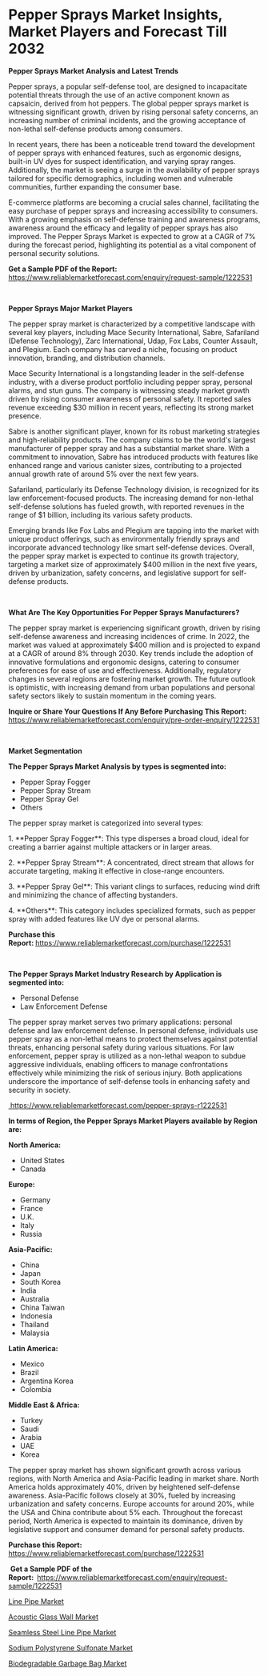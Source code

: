 <p><h1>Pepper Sprays Market Insights, Market Players and Forecast Till 2032</h1></p><p><strong>Pepper Sprays Market Analysis and Latest Trends</strong></p>
<p><p>Pepper sprays, a popular self-defense tool, are designed to incapacitate potential threats through the use of an active component known as capsaicin, derived from hot peppers. The global pepper sprays market is witnessing significant growth, driven by rising personal safety concerns, an increasing number of criminal incidents, and the growing acceptance of non-lethal self-defense products among consumers. </p><p>In recent years, there has been a noticeable trend toward the development of pepper sprays with enhanced features, such as ergonomic designs, built-in UV dyes for suspect identification, and varying spray ranges. Additionally, the market is seeing a surge in the availability of pepper sprays tailored for specific demographics, including women and vulnerable communities, further expanding the consumer base.</p><p>E-commerce platforms are becoming a crucial sales channel, facilitating the easy purchase of pepper sprays and increasing accessibility to consumers. With a growing emphasis on self-defense training and awareness programs, awareness around the efficacy and legality of pepper sprays has also improved. The Pepper Sprays Market is expected to grow at a CAGR of 7% during the forecast period, highlighting its potential as a vital component of personal security solutions.</p></p>
<p><strong>Get a Sample PDF of the Report:&nbsp;</strong> <a href="https://www.reliablemarketforecast.com/enquiry/request-sample/1222531?utm_campaign=2332&utm_medium=2&utm_source=Github&utm_content=ia&utm_term=10022025&utm_id=pepper-sprays">https://www.reliablemarketforecast.com/enquiry/request-sample/1222531</a></p>
<p>&nbsp;</p>
<p><strong>Pepper Sprays Major Market Players</strong></p>
<p><p>The pepper spray market is characterized by a competitive landscape with several key players, including Mace Security International, Sabre, Safariland (Defense Technology), Zarc International, Udap, Fox Labs, Counter Assault, and Plegium. Each company has carved a niche, focusing on product innovation, branding, and distribution channels.</p><p>Mace Security International is a longstanding leader in the self-defense industry, with a diverse product portfolio including pepper spray, personal alarms, and stun guns. The company is witnessing steady market growth driven by rising consumer awareness of personal safety. It reported sales revenue exceeding $30 million in recent years, reflecting its strong market presence.</p><p>Sabre is another significant player, known for its robust marketing strategies and high-reliability products. The company claims to be the world's largest manufacturer of pepper spray and has a substantial market share. With a commitment to innovation, Sabre has introduced products with features like enhanced range and various canister sizes, contributing to a projected annual growth rate of around 5% over the next few years.</p><p>Safariland, particularly its Defense Technology division, is recognized for its law enforcement-focused products. The increasing demand for non-lethal self-defense solutions has fueled growth, with reported revenues in the range of $1 billion, including its various safety products.</p><p>Emerging brands like Fox Labs and Plegium are tapping into the market with unique product offerings, such as environmentally friendly sprays and incorporate advanced technology like smart self-defense devices. Overall, the pepper spray market is expected to continue its growth trajectory, targeting a market size of approximately $400 million in the next five years, driven by urbanization, safety concerns, and legislative support for self-defense products.</p></p>
<p>&nbsp;</p>
<p><strong>What Are The Key Opportunities For Pepper Sprays Manufacturers?</strong></p>
<p><p>The pepper spray market is experiencing significant growth, driven by rising self-defense awareness and increasing incidences of crime. In 2022, the market was valued at approximately $400 million and is projected to expand at a CAGR of around 8% through 2030. Key trends include the adoption of innovative formulations and ergonomic designs, catering to consumer preferences for ease of use and effectiveness. Additionally, regulatory changes in several regions are fostering market growth. The future outlook is optimistic, with increasing demand from urban populations and personal safety sectors likely to sustain momentum in the coming years.</p></p>
<p><strong>Inquire or Share Your Questions If Any Before Purchasing This Report:</strong> <a href="https://www.reliablemarketforecast.com/enquiry/pre-order-enquiry/1222531?utm_campaign=2332&utm_medium=2&utm_source=Github&utm_content=ia&utm_term=10022025&utm_id=pepper-sprays">https://www.reliablemarketforecast.com/enquiry/pre-order-enquiry/1222531</a></p>
<p>&nbsp;</p>
<p><strong>Market Segmentation</strong></p>
<p><strong>The Pepper Sprays Market Analysis by types is segmented into:</strong></p>
<p><ul><li>Pepper Spray Fogger</li><li>Pepper Spray Stream</li><li>Pepper Spray Gel</li><li>Others</li></ul></p>
<p><p>The pepper spray market is categorized into several types: </p><p>1. **Pepper Spray Fogger**: This type disperses a broad cloud, ideal for creating a barrier against multiple attackers or in larger areas.</p><p>   </p><p>2. **Pepper Spray Stream**: A concentrated, direct stream that allows for accurate targeting, making it effective in close-range encounters.</p><p>   </p><p>3. **Pepper Spray Gel**: This variant clings to surfaces, reducing wind drift and minimizing the chance of affecting bystanders.</p><p>4. **Others**: This category includes specialized formats, such as pepper spray with added features like UV dye or personal alarms.</p></p>
<p><strong>Purchase this Report:&nbsp;</strong><a href="https://www.reliablemarketforecast.com/purchase/1222531?utm_campaign=2332&utm_medium=2&utm_source=Github&utm_content=ia&utm_term=10022025&utm_id=pepper-sprays">https://www.reliablemarketforecast.com/purchase/1222531</a></p>
<p>&nbsp;</p>
<p><strong>The Pepper Sprays Market Industry Research by Application is segmented into:</strong></p>
<p><ul><li>Personal Defense</li><li>Law Enforcement Defense</li></ul></p>
<p><p>The pepper spray market serves two primary applications: personal defense and law enforcement defense. In personal defense, individuals use pepper spray as a non-lethal means to protect themselves against potential threats, enhancing personal safety during various situations. For law enforcement, pepper spray is utilized as a non-lethal weapon to subdue aggressive individuals, enabling officers to manage confrontations effectively while minimizing the risk of serious injury. Both applications underscore the importance of self-defense tools in enhancing safety and security in society.</p></p>
<p><a href="https://www.reliablemarketforecast.com/pepper-sprays-r1222531?utm_campaign=2332&utm_medium=2&utm_source=Github&utm_content=ia&utm_term=10022025&utm_id=pepper-sprays">&nbsp;https://www.reliablemarketforecast.com/pepper-sprays-r1222531</a></p>
<p><strong>In terms of Region, the Pepper Sprays Market Players available by Region are:</strong></p>
<p>
    <p> <strong> North America: </strong>
        <ul>
            <li>United States</li>
            <li>Canada</li>
        </ul>
        </p> 
    <p> <strong> Europe: </strong>
        <ul>
            <li>Germany</li>
            <li>France</li>
            <li>U.K.</li>
            <li>Italy</li>
            <li>Russia</li>
        </ul>
        </p> 
    <p> <strong> Asia-Pacific: </strong>
        <ul>
            <li>China</li>
            <li>Japan</li>
            <li>South Korea</li>
            <li>India</li>
            <li>Australia</li>
            <li>China Taiwan</li>
            <li>Indonesia</li>
            <li>Thailand</li>
            <li>Malaysia</li>
        </ul>
        </p> 
    <p> <strong> Latin America: </strong>
        <ul>
            <li>Mexico</li>
            <li>Brazil</li>
            <li>Argentina Korea</li>
            <li>Colombia</li>
        </ul>
        </p> 
    <p> <strong> Middle East & Africa: </strong>
        <ul>
            <li>Turkey</li>
            <li>Saudi</li>
            <li>Arabia</li>
            <li>UAE</li>
            <li>Korea</li>
        </ul>
    </p>
    </p>
<p><p>The pepper spray market has shown significant growth across various regions, with North America and Asia-Pacific leading in market share. North America holds approximately 40%, driven by heightened self-defense awareness. Asia-Pacific follows closely at 30%, fueled by increasing urbanization and safety concerns. Europe accounts for around 20%, while the USA and China contribute about 5% each. Throughout the forecast period, North America is expected to maintain its dominance, driven by legislative support and consumer demand for personal safety products.</p></p>
<p><strong>Purchase this Report: </strong><a href="https://www.reliablemarketforecast.com/purchase/1222531?utm_campaign=2332&utm_medium=2&utm_source=Github&utm_content=ia&utm_term=10022025&utm_id=pepper-sprays">https://www.reliablemarketforecast.com/purchase/1222531</a></p>
<p>&nbsp;<strong>Get a Sample PDF of the Report:&nbsp;&nbsp;</strong><a href="https://www.reliablemarketforecast.com/enquiry/request-sample/1222531?utm_campaign=2332&utm_medium=2&utm_source=Github&utm_content=ia&utm_term=10022025&utm_id=pepper-sprays">https://www.reliablemarketforecast.com/enquiry/request-sample/1222531</a></p>
<p><strong></strong></p>
<p><p><a href="https://www.linkedin.com/pulse/line-pipe-market-trends-drivers-forecasted-cagr-112-2025-2032-axj4f?utm_campaign=2332&utm_medium=2&utm_source=Github&utm_content=ia&utm_term=10022025&utm_id=pepper-sprays">Line Pipe Market</a></p><p><a href="https://www.linkedin.com/pulse/acoustic-glass-wall-industry-summary-demand-drivers-growth-88-ggkwf?utm_campaign=2332&utm_medium=2&utm_source=Github&utm_content=ia&utm_term=10022025&utm_id=pepper-sprays">Acoustic Glass Wall Market</a></p><p><a href="https://www.linkedin.com/pulse/latest-trend-analysis-seamless-steel-line-pipe-market-suggests-ueesf?utm_campaign=2332&utm_medium=2&utm_source=Github&utm_content=ia&utm_term=10022025&utm_id=pepper-sprays">Seamless Steel Line Pipe Market</a></p><p><a href="https://www.linkedin.com/pulse/in-depth-sodium-polystyrene-sulfonate-market-analysis-projected-amkof?utm_campaign=2332&utm_medium=2&utm_source=Github&utm_content=ia&utm_term=10022025&utm_id=pepper-sprays">Sodium Polystyrene Sulfonate Market</a></p><p><a href="https://www.linkedin.com/pulse/biodegradable-garbage-bag-market-outlook-forecast-from-2025-clz8f?utm_campaign=2332&utm_medium=2&utm_source=Github&utm_content=ia&utm_term=10022025&utm_id=pepper-sprays">Biodegradable Garbage Bag Market</a></p></p>
